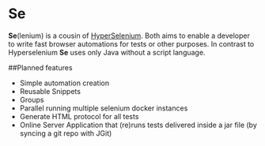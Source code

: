 # Se
**Se**(lenium) is a cousin of [HyperSelenium](https://github.com/hydrogen2oxygen/hyperselenium). Both aims to enable a developer to write fast browser automations
for tests or other purposes. In contrast to Hyperselenium **Se** uses only Java without a script language.

##Planned features
- Simple automation creation
- Reusable Snippets
- Groups
- Parallel running multiple selenium docker instances
- Generate HTML protocol for all tests
- Online Server Application that (re)runs tests delivered inside a jar file (by syncing a git repo with JGit) 
